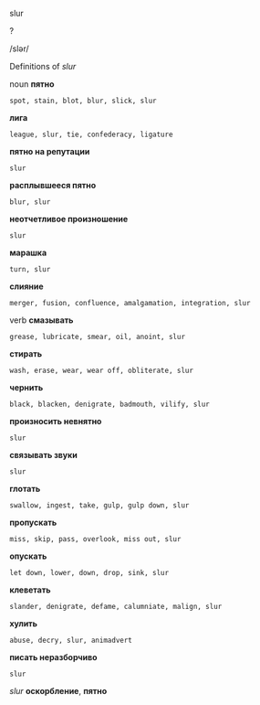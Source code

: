 slur

?

/slər/

Definitions of _slur_

noun
**пятно**

    spot, stain, blot, blur, slick, slur
**лига**

    league, slur, tie, confederacy, ligature
**пятно на репутации**

    slur
**расплывшееся пятно**

    blur, slur
**неотчетливое произношение**

    slur
**марашка**

    turn, slur
**слияние**

    merger, fusion, confluence, amalgamation, integration, slur

verb
**смазывать**

    grease, lubricate, smear, oil, anoint, slur
**стирать**

    wash, erase, wear, wear off, obliterate, slur
**чернить**

    black, blacken, denigrate, badmouth, vilify, slur
**произносить невнятно**

    slur
**связывать звуки**

    slur
**глотать**

    swallow, ingest, take, gulp, gulp down, slur
**пропускать**

    miss, skip, pass, overlook, miss out, slur
**опускать**

    let down, lower, down, drop, sink, slur
**клеветать**

    slander, denigrate, defame, calumniate, malign, slur
**хулить**

    abuse, decry, slur, animadvert
**писать неразборчиво**

    slur

_slur_
**оскорбление**, **пятно**